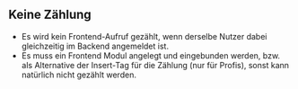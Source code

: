 ## Keine Zählung

* Es wird kein Frontend-Aufruf gezählt, wenn derselbe Nutzer dabei gleichzeitig im Backend angemeldet ist.
* Es muss ein Frontend Modul angelegt und eingebunden werden, bzw. als Alternative
der Insert-Tag für die Zählung (nur für Profis), sonst kann natürlich nicht gezählt werden.
